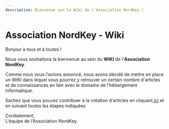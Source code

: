 ```yaml
---
description: Bienvenue sur le Wiki de l'Association NordKey !
---
```


# Association NordKey - Wiki

Bonjour à tous et à toutes !

Nous vous souhaitons la bienvenue au sein du **WIKI** de l'**Association NordKey**.

Comme nous vous l'avions annoncé, nous avons décidé de mettre en place un WIKI dans lequel vous pourrez y retrouver un certain nombre d'articles et de connaissances en lien avec le domaine de l'hébergement informatique.

Sachez que vous pouvez contribuer à la création d'articles en cliquant[ ici](https://github.com/World-Heberg/WIKI/blob/main/Autre/comment-contribuer-au-wiki.md) et en suivant toutes les étapes indiquées

Cordialement,  
L'équipe de l'Association NordKey.

